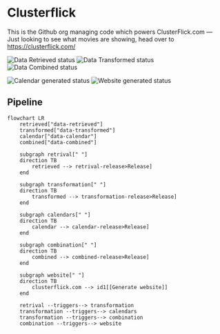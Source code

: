 # Clusterflick

This is the Github org managing code which powers ClusterFlick.com &mdash; Just looking to see what movies are showing, head over to https://clusterflick.com/

![Data Retrieved status](https://github.com/clusterflick/data-retrieved/actions/workflows/retrieve.yml/badge.svg)
![Data Transformed status](https://github.com/clusterflick/data-transformed/actions/workflows/transform.yml/badge.svg)
![Data Combined status](https://github.com/clusterflick/data-combined/actions/workflows/combine.yml/badge.svg)

![Calendar generated status](https://github.com/clusterflick/data-calendar/actions/workflows/generate_calendar.yml/badge.svg)
![Website generated status](https://github.com/clusterflick/clusterflick.com/actions/workflows/generate_site.yml/badge.svg)

## Pipeline

```mermaid
flowchart LR
    retrieved["data-retrieved"]
    transformed["data-transformed"]
    calendar["data-calendar"]
    combined["data-combined"]

    subgraph retrival[" "]
    direction TB
        retrieved --> retrival-release>Release]
    end

    subgraph transformation[" "]
    direction TB
        transformed --> transformation-release>Release]
    end

    subgraph calendars[" "]
    direction TB
        calendar --> calendar-release>Release]
    end

    subgraph combination[" "]
    direction TB
        combined --> combined-release>Release]
    end

    subgraph website[" "]
    direction TB
        clusterflick.com --> id1[[Generate website]]
    end

    retrival --triggers--> transformation
    transformation --triggers--> calendars
    transformation --triggers--> combination
    combination --triggers--> website
    

```


